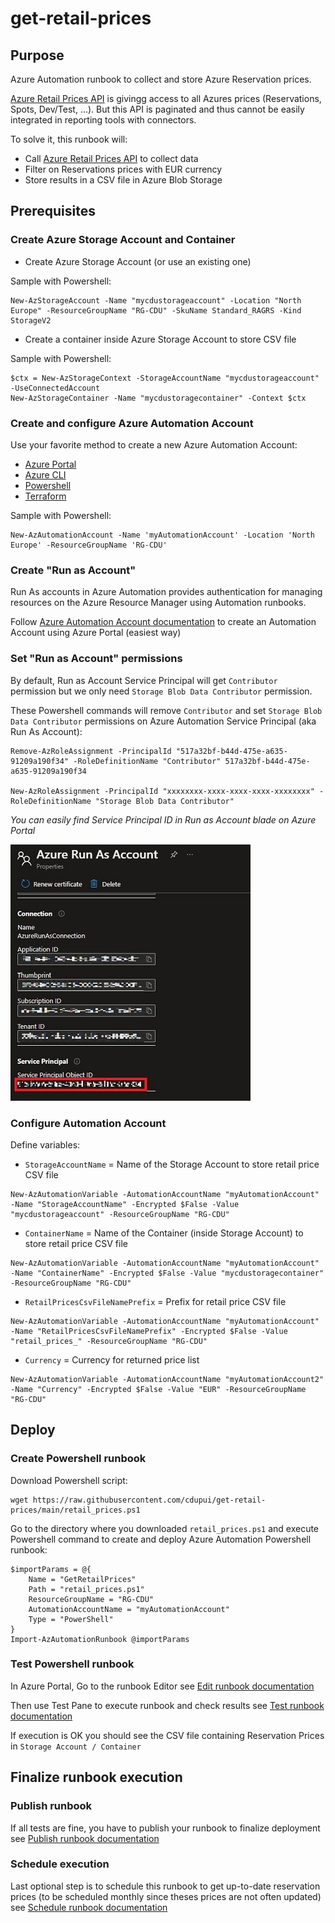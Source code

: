 # get-retail-prices
## Purpose
Azure Automation runbook to collect and store Azure Reservation prices.

[Azure Retail Prices API](https://docs.microsoft.com/en-us/rest/api/cost-management/retail-prices/azure-retail-prices) is givingg access to all Azures prices (Reservations, Spots, Dev/Test, ...). But this API is paginated and thus cannot be easily integrated in reporting tools with connectors.

To solve it, this runbook will:
 - Call [Azure Retail Prices API](https://docs.microsoft.com/en-us/rest/api/cost-management/retail-prices/azure-retail-prices) to collect data
 - Filter on Reservations prices with EUR currency
 - Store results in a CSV file in Azure Blob Storage  

## Prerequisites
### Create Azure Storage Account and Container
 - Create Azure Storage Account (or use an existing one)

Sample with Powershell:
```console
New-AzStorageAccount -Name "mycdustorageaccount" -Location "North Europe" -ResourceGroupName "RG-CDU" -SkuName Standard_RAGRS -Kind StorageV2
```

 - Create a container inside Azure Storage Account to store CSV file

Sample with Powershell:
```console
$ctx = New-AzStorageContext -StorageAccountName "mycdustorageaccount" -UseConnectedAccount
New-AzStorageContainer -Name "mycdustoragecontainer" -Context $ctx
```

### Create and configure Azure Automation Account
Use your favorite method to create a new Azure Automation Account:
- [Azure Portal](https://docs.microsoft.com/en-us/azure/automation/automation-create-standalone-account?tabs=azureportal#create-a-new-automation-account-in-the-azure-portal) 
- [Azure CLI](https://docs.microsoft.com/fr-fr/cli/azure/automation/account?view=azure-cli-latest#az-automation-account-create)
- [Powershell](https://docs.microsoft.com/en-us/powershell/module/az.automation/new-azautomationaccount?view=azps-7.2.0)
- [Terraform](https://registry.terraform.io/providers/hashicorp/azurerm/latest/docs/resources/automation_account) 

Sample with Powershell:
```console
New-AzAutomationAccount -Name 'myAutomationAccount' -Location 'North Europe' -ResourceGroupName 'RG-CDU'
```

### Create "Run as Account"
Run As accounts in Azure Automation provides authentication for managing resources on the Azure Resource Manager using Automation runbooks.

Follow [Azure Automation Account documentation](https(https://docs.microsoft.com/en-us/azure/automatiocreate-run-as-account#create-account-in-azu)re-portal) to create an Automation Account using Azure Portal (easiest way) 

### Set "Run as Account" permissions
By default, Run as Account Service Principal will get `Contributor` permission but we only need `Storage Blob Data Contributor` permission.

These Powershell commands will remove `Contributor` and set `Storage Blob Data Contributor` permissions on Azure Automation Service Principal (aka Run As Account):
```console
Remove-AzRoleAssignment -PrincipalId "517a32bf-b44d-475e-a635-91209a190f34" -RoleDefinitionName "Contributor" 517a32bf-b44d-475e-a635-91209a190f34

New-AzRoleAssignment -PrincipalId "xxxxxxxx-xxxx-xxxx-xxxx-xxxxxxxx" -RoleDefinitionName "Storage Blob Data Contributor"
```

*You can easily find Service Principal ID in Run as Account blade on Azure Portal*

![onfigure](images/run_as_account_spn.jpg)

### Configure Automation Account 
Define variables:
 - `StorageAccountName` = Name of the Storage Account to store retail price CSV file 
```console 
New-AzAutomationVariable -AutomationAccountName "myAutomationAccount" -Name "StorageAccountName" -Encrypted $False -Value "mycdustorageaccount" -ResourceGroupName "RG-CDU"
```
 - `ContainerName` = Name of the Container (inside Storage Account) to store retail price CSV file 
```console
New-AzAutomationVariable -AutomationAccountName "myAutomationAccount" -Name "ContainerName" -Encrypted $False -Value "mycdustoragecontainer" -ResourceGroupName "RG-CDU"
```
 - `RetailPricesCsvFileNamePrefix` = Prefix for retail price CSV file 
```console
New-AzAutomationVariable -AutomationAccountName "myAutomationAccount" -Name "RetailPricesCsvFileNamePrefix" -Encrypted $False -Value "retail_prices_" -ResourceGroupName "RG-CDU"
```
 - `Currency` = Currency for returned price list  
```console
New-AzAutomationVariable -AutomationAccountName "myAutomationAccount2" -Name "Currency" -Encrypted $False -Value "EUR" -ResourceGroupName "RG-CDU"
```

## Deploy
### Create Powershell runbook
Download Powershell script:
```console
wget https://raw.githubusercontent.com/cdupui/get-retail-prices/main/retail_prices.ps1
```

Go to the directory where you downloaded `retail_prices.ps1` and execute Powershell command to create and deploy Azure Automation Powershell runbook: 
```console
$importParams = @{
    Name = "GetRetailPrices"
    Path = "retail_prices.ps1"
    ResourceGroupName = "RG-CDU"
    AutomationAccountName = "myAutomationAccount"
    Type = "PowerShell"
}
Import-AzAutomationRunbook @importParams
```
### Test Powershell runbook
In Azure Portal, Go to the runbook Editor see [Edit runbook documentation](https://docs.microsoft.com/en-us/azure/automation/automation-edit-textual-runbook#edit-a-runbook-with-the-azure-portal)  

Then use Test Pane to execute runbook and check results see [Test runbook documentation](https://docs.microsoft.com/en-us/azure/automation/manage-runbooks#test-a-runbook) 

If execution is OK you should see the CSV file containing Reservation Prices in `Storage Account / Container`  

## Finalize runbook execution
### Publish runbook
If all tests are fine, you have to publish your runbook to finalize deployment see [Publish runbook documentation](https://docs.microsoft.com/en-us/azure/automation/manage-runbooks#publish-a-runbook)  

### Schedule execution
Last optional step is to schedule this runbook to get up-to-date reservation prices (to be scheduled monthly since theses prices are not often updated) see [Schedule runbook documentation](https://docs.microsoft.com/en-us/azure/automation/manage-runbooks#schedule-a-runbook-in-the-azure-portal) 
